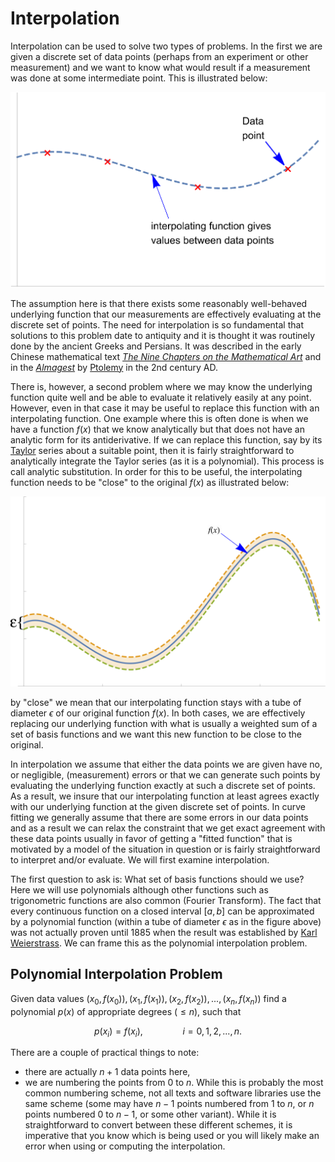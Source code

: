 

# Interpolation



Interpolation can be used to solve two types of problems.  In the first we are given a discrete set of data points (perhaps from an experiment or other measurement) and we want to know what would result if a measurement was done at some intermediate point.  This is illustrated below:  

![interpolation problem A](./img/InterpProbA.svg)  

The assumption here is that there exists some reasonably well-behaved underlying function that our measurements are effectively evaluating at the discrete set of points.  The need for interpolation is so fundamental that solutions to this problem date to antiquity and it is thought it was routinely done by the ancient Greeks and Persians.  It was described in the early Chinese mathematical text [*The Nine Chapters on the Mathematical Art*](https://en.wikipedia.org/wiki/The_Nine_Chapters_on_the_Mathematical_Art) and in the [*Almagest*](https://en.wikipedia.org/wiki/Almagest) by [Ptolemy](https://en.wikipedia.org/wiki/Ptolemy) in the 2nd century AD.

There is, however, a second problem where we may know the underlying function quite well and be able to evaluate it relatively easily at any point.  However, even in that case it may be useful to replace this function with an interpolating function.  One example where this is often done is when we have a function $f(x)$ that we know analytically but that does not have an analytic form for its antiderivative.  If we can replace this function, say by its [Taylor](https://en.wikipedia.org/wiki/Taylor_series) series about a suitable point, then it is fairly straightforward to analytically integrate the Taylor series (as it is a polynomial).  This process is call analytic substitution.  In order for this to be useful, the interpolating function needs to be "close" to the original $f(x)$ as illustrated below:  

![interpolation problem B](./img/InterpProbB.svg)  

by "close" we mean that our interpolating function stays with a tube of diameter $\epsilon$ of our original function $f(x)$.
In both cases, we are effectively replacing our underlying function with what is usually a weighted sum of a set of basis functions and we want this new function to be close to the original.

In interpolation we assume that either the data points we are given have no, or negligible, (measurement) errors or that we can generate such points by evaluating the underlying function exactly at such a discrete set of points.  As a result, we insure that our interpolating function at least agrees exactly with our underlying function at the given discrete set of points.  In curve fitting we generally assume that there are some errors in our data points and as a result we can relax the constraint that we get exact agreement with these data points usually in favor of getting a "fitted function" that is motivated by a model of the situation in question or is fairly straightforward to interpret and/or evaluate.
We will first examine interpolation.

The first question to ask is: What set of basis functions should we use?  Here we will use polynomials although other functions such as trigonometric functions are also common (Fourier Transform).  The fact that every continuous function on a closed interval $[a,b]$ can be approximated by a polynomial function (within a tube of diameter $\epsilon$ as in the figure above) was not actually proven until 1885 when the result was established by [Karl Weierstrass](https://en.wikipedia.org/wiki/Karl_Weierstrass).  We can frame this as the polynomial interpolation problem.

## Polynomial Interpolation Problem

Given data values $(x_0,f(x_0)), (x_1,f(x_1)), (x_2,f(x_2)),..., (x_n,f(x_n))$ find a polynomial $p(x)$ of appropriate degrees ($\leq n$), such that

$$ p(x_i)=f(x_i), \qquad\qquad i=0,1,2,...,n.$$

There are a couple of practical things to note:  

- there are actually $n+1$ data points here,
- we are numbering the points from $0$ to $n$.  While this is probably the most common numbering scheme, not all texts and software libraries use the same scheme (some may have $n-1$ points numbered from $1$ to $n$, or $n$ points numbered $0$ to $n-1$, or some other variant).  While it is straightforward to convert between these different schemes, it is imperative that you know which is being used or you will likely make an error when using or computing the interpolation.





